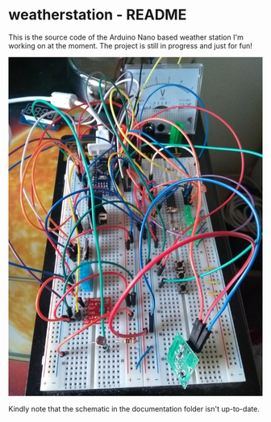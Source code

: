 # weatherstation - README

This is the source code of the Arduino Nano based weather station
I'm working on at the moment. The project is still in progress and
just for fun!

![Breadboard](documentation/breadboard.jpg)

Kindly note that the schematic in the documentation folder isn't
up-to-date.

